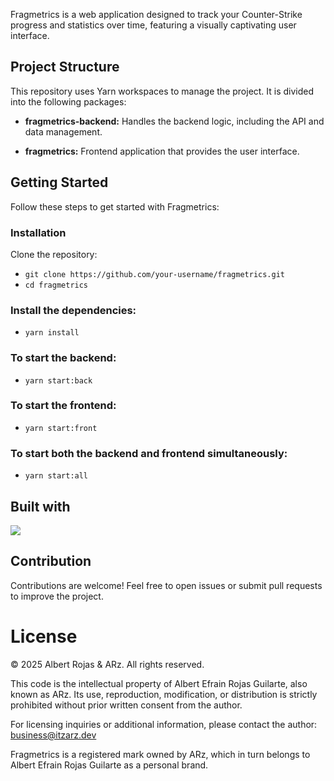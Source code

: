 Fragmetrics is a web application designed to track your Counter-Strike progress and statistics over time, featuring a visually captivating user interface.

## Project Structure

This repository uses Yarn workspaces to manage the project. It is divided into the following packages:

  - **fragmetrics-backend:** Handles the backend logic, including the API and data management.

  - **fragmetrics:** Frontend application that provides the user interface.

## Getting Started

Follow these steps to get started with Fragmetrics:

### Installation

Clone the repository:
  - ```git clone https://github.com/your-username/fragmetrics.git```
  - ```cd fragmetrics```

### Install the dependencies:

  - ```yarn install```

### To start the backend:

  - ```yarn start:back```

### To start the frontend:

  - ```yarn start:front```

### To start both the backend and frontend simultaneously:

  - ```yarn start:all```

## Built with

<img src="https://skillicons.dev/icons?i=react,nodejs,express&theme=dark"/>

## Contribution

Contributions are welcome! Feel free to open issues or submit pull requests to improve the project.

# License

© 2025 Albert Rojas & ARz.
All rights reserved.

This code is the intellectual property of Albert Efrain Rojas Guilarte, also known as ARz.
Its use, reproduction, modification, or distribution is strictly prohibited without prior written consent from the author.

For licensing inquiries or additional information, please contact the author:
business@itzarz.dev

Fragmetrics is a registered mark owned by ARz, which in turn belongs to Albert Efrain Rojas Guilarte as a personal brand.
